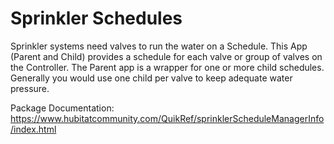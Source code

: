 # Sprinkler Schedules
Sprinkler systems need valves to run the water on a Schedule. This App (Parent and Child) provides a schedule for each valve or group of valves on the Controller. 
The Parent app is a wrapper for one or more child schedules. Generally you would use one child per valve to keep adequate water pressure.<p>

Package Documentation:
https://www.hubitatcommunity.com/QuikRef/sprinklerScheduleManagerInfo/index.html
